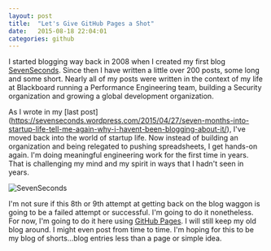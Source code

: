 ```yaml
---
layout: post
title:  "Let's Give GitHub Pages a Shot"
date:   2015-08-18 22:04:01
categories: github
---
```


I started blogging way back in 2008 when I created my first blog [SevenSeconds](http://sevenseconds.wordpress.com). Since then I have written a little over 200 posts, some long and some short. Nearly all of my posts were written in the context of my life at Blackboard running a Performance Engineering team, building a Security organization and growing a global development organization. 

As I wrote in my [last post] (https://sevenseconds.wordpress.com/2015/04/27/seven-months-into-startup-life-tell-me-again-why-i-havent-been-blogging-about-it/), I've moved back into the world of startup life. Now instead of building an organization and being relegated to pushing spreadsheets, I get hands-on again. I'm doing meaningful engineering work for the first time in years. That is challenging my mind and my spirit in ways that I hadn't seen in years.

![SevenSeconds](../../../../../images/sevenseconds.png)

I'm not sure if this 8th or 9th attempt at getting back on the blog waggon is going to be a failed attempt or successful. I'm going to do it nonetheless. For now, I'm going to do it here using [GitHub Pages](https://pages.github.com). I will still keep my old blog around. I might even post from time to time. I'm hoping for this to be my blog of shorts...blog entries less than a page or simple idea.
